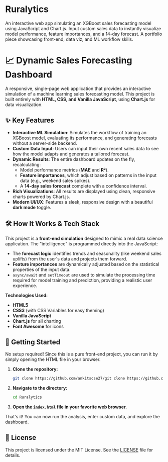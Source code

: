 # Ruralytics
An interactive web app simulating an XGBoost sales forecasting model using JavaScript and Chart.js. Input custom sales data to instantly visualize model performance, feature importances, and a 14-day forecast. A portfolio piece showcasing front-end, data viz, and ML workflow skills.

# 📈 Dynamic Sales Forecasting Dashboard

A responsive, single-page web application that provides an interactive simulation of a machine learning sales forecasting model. This project is built entirely with **HTML, CSS, and Vanilla JavaScript**, using **Chart.js** for data visualization.



## ✨ Key Features

-   **Interactive ML Simulation**: Simulates the workflow of training an XGBoost model, evaluating its performance, and generating forecasts without a server-side backend.
-   **Custom Data Input**: Users can input their own recent sales data to see how the model adapts and generates a tailored forecast.
-   **Dynamic Results**: The entire dashboard updates on the fly, recalculating:
    -   Model performance metrics (**MAE** and **R²**).
    -   **Feature importances**, which adjust based on patterns in the input data (e.g., weekend sales spikes).
    -   A **14-day sales forecast** complete with a confidence interval.
-   **Rich Visualizations**: All results are displayed using clean, responsive charts powered by Chart.js.
-   **Modern UI/UX**: Features a sleek, responsive design with a beautiful **dark mode** toggle.

## 🛠️ How It Works & Tech Stack

This project is a **front-end simulation** designed to mimic a real data science application. The "intelligence" is programmed directly into the JavaScript:

-   The **forecast logic** identifies trends and seasonality (like weekend sales uplifts) from the user's data and projects them forward.
-   **Feature importances** are dynamically adjusted based on the statistical properties of the input data.
-   `async/await` and `setTimeout` are used to simulate the processing time required for model training and prediction, providing a realistic user experience.

**Technologies Used:**
-   **HTML5**
-   **CSS3** (with CSS Variables for easy theming)
-   **Vanilla JavaScript**
-   **Chart.js** for all charting
-   **Font Awesome** for icons

## 🚀 Getting Started

No setup required! Since this is a pure front-end project, you can run it by simply opening the HTML file in your browser.

1.  **Clone the repository:**
    ```bash
    git clone https://github.com/ankitscse27/git clone https://github.com/ankitscse27/Ruralytics.git
    ```
2.  **Navigate to the directory:**
    ```bash
    cd Ruralytics
    ```
3.  **Open the `index.html` file in your favorite web browser.**

That's it! You can now run the analysis, enter custom data, and explore the dashboard.

## 📄 License

This project is licensed under the MIT License. See the [LICENSE](LICENSE) file for details.
